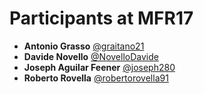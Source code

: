# Participants at MFR17

- **Antonio Grasso** [@graitano21](https://github.com/graitano21)
- **Davide Novello** [@NovelloDavide](https://github.com/NovelloDavide)
- **Joseph Aguilar Feener** [@joseph280](https://github.com/joseph280)
- **Roberto Rovella** [@robertorovella91](https://github.com/robertorovella91)
